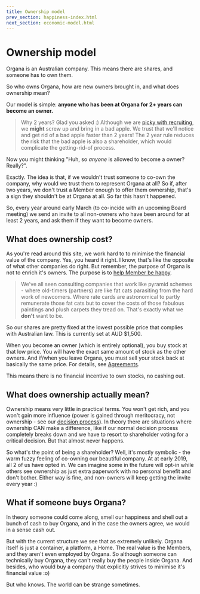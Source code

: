 ```yaml
---
title: Ownership model
prev_section: happiness-index.html
next_section: economic-model.html
---
```


Ownership model
===============

Organa is an Australian company. This means there are shares, and someone has to own them.

So who owns Organa, how are new owners brought in, and what does ownership mean?

Our model is simple: **anyone who has been at Organa for 2+ years can become an owner.**

> Why 2 years? Glad you asked :) Although we are [picky with recruiting](recruiting-and-onboarding.html), we **might** screw up and bring in a bad apple. We trust that we'll  notice and get rid of a bad apple faster than 2 years! The 2 year rule reduces the risk that the bad apple is also a shareholder, which would complicate the getting-rid-of process.

Now you might thinking "Huh, so *anyone* is allowed to become a owner? Really?".

Exactly. The idea is that, if we wouldn't trust someone to co-own the company, why would we trust them to represent Organa at all? So if, after two years, we don't trust a Member enough to offer them ownership, that's a sign they shouldn't be at Organa at all. So far this hasn't happened.

So, every year around early March (to co-incide with an upcoming Board meeting) we send an invite to all non-owners who have been around for at least 2 years, and ask them if they want to become owners.

What does ownership cost?
-------------------------

As you're read around this site, we work hard to to minimise the financial value of the company. Yes, you heard it right. I know, that's like the opposite of what other companies do right. But remember, the purpose of Organa is not to enrich it's owners. The purpose is to [help Member be happy](what-is-productspace.html).

> We've all seen consulting companies that work like pyramid schemes - where old-timers (partners) are like fat cats parasiting from the hard work of newcomers. Where rate cards are astronomical to partly remunerate those fat cats but to cover the costs of those fabulous paintings and plush carpets they tread on. That's exactly what we **don't** want to be.</rant>

So our shares are pretty fixed at the lowest possible price that complies with Australian law. This is currently set at AUD $1,500.

When you become an owner (which is entirely optional), you buy stock at that low price. You will have the exact same amount of stock as the other owners. And if/when you leave Organa, you must sell your stock back at basically the same price. For details, see [Agreements](contracts.html).

This means there is no financial incentive to own stocks, no cashing out.

What does ownership actually mean?
----------------------------------

Ownership means very little in practical terms. You won't get rich, and you won't gain more influence (power is gained through meritocracy, not ownership - see our [decision process](decisions.html)). In theory there are situations where ownership CAN make a difference, like if our normal decision process completely breaks down and we have to resort to shareholder voting for a critical decision. But that almost never happens.

So what's the point of being a shareholder? Well, it's mostly symbolic - the warm fuzzy feeling of co-owning our beautiful company. At at early 2019, all 2 of us have opted in. We can imagine some in the future will opt-in while others see ownership as just extra paperwork with no personal benefit and don't bother. Either way is fine, and non-owners will keep getting the invite every year :)

What if someone buys Organa?
---------------------------

In theory someone could come along, smell our happiness and shell out a bunch of cash to buy Organa, and in the case the owners agree, we would in a sense cash out. 

But with the current structure we see that as extremely unlikely. Organa itself is just a container, a platform, a Home. The real value is the Members, and they aren't even employed by Organa. So although someone can technically buy Organa, they can't really buy the people inside Organa. And besides, who would buy a company that explicitly strives to minimise it's financial value :o)

But who knows. The world can be strange sometimes.

